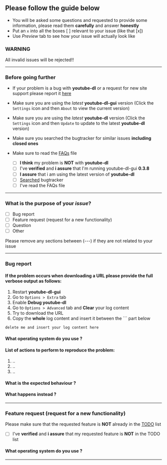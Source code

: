 ## Please follow the guide below

- You will be asked some questions and requested to provide some information, please read them **carefully** and answer **honestly**
- Put an `x` into all the boxes [ ] relevant to your issue (like that [x])
- Use *Preview* tab to see how your issue will actually look like

### WARNING
All invalid issues will be rejected!!

---

### Before going further

- If your problem is a bug with **youtube-dl** or a request for new site support please report it [here](https://github.com/rg3/youtube-dl/issues)

- Make sure you are using the *latest* **youtube-dl-gui** version (Click the `Settings` icon and then `About` to view the current version)

- Make sure you are using the *latest* **youtube-dl** version (Click the `Settings` icon and then `Update` to update to the latest **youtube-dl** version)

- Make sure you searched the bugtracker for similar issues **including closed ones**

- Make sure to read the [FAQs](https://github.com/MrS0m30n3/youtube-dl-gui/blob/master/docs/faqs.md) file

  - [ ] **I think** my problem is **NOT** with **youtube-dl**
  - [ ] I've **verified** and **i assure** that I'm running youtube-dl-gui **0.3.8**
  - [ ] **I assure** that i am using the latest version of **youtube-dl**
  - [ ] [Searched](https://github.com/MrS0m30n3/youtube-dl-gui/issues) bugtracker
  - [ ] I've read the FAQs file

---

### What is the purpose of your *issue*?

- [ ] Bug report
- [ ] Feature request (request for a new functionality)
- [ ] Question
- [ ] Other

Please remove any sections between (---) if they are not related to your issue

---

### Bug report

#### If the problem occurs when downloading a URL please provide the full verbose output as follows:

1. Restart **youtube-dl-gui**
1. Go to `Options > Extra` tab
2. Enable **Debug youtube-dl**
3. Go to `Options > Advanced` tab and **Clear** your log content
4. Try to download the URL
5. Copy the **whole** log content and insert it between the ``` part below

```
delete me and insert your log content here
```

#### What operating system do you use ?

#### List of actions to perform to reproduce the problem:

  1. ..
  2. ..
  3. ..
  
#### What is the expected behaviour ?

#### What happens instead ?


---

### Feature request (request for a new functionality)

Please make sure that the requested feature is **NOT** already in the [TODO](https://github.com/MrS0m30n3/youtube-dl-gui/blob/master/TODO) list

- [ ] I've **verified** and **i assure** that my requested feature is **NOT** in the TODO list

#### What operating system do you use ?


---

<!--Enter description of your issue, suggested solution and other information below. Please make sure the description is worded well enough to be understood-->

